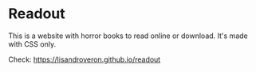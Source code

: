 # Readout
This is a website with horror books to read online or download.
It's made with CSS only.

Check: https://lisandroveron.github.io/readout
